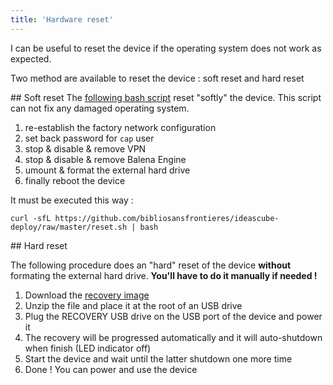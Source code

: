```yaml
---
title: 'Hardware reset'
---
```


I can be useful to reset the device if the operating system does not work as expected.

Two method are available to reset the device : soft reset and hard reset

## Soft reset
The [following bash script](https://github.com/bibliosansfrontieres/ideascube-deploy/raw/master/reset.sh) reset "softly" the device. This script can not fix any damaged operating system.

1. re-establish the factory network configuration
2. set back password for `cap` user
3. stop & disable & remove VPN
4. stop & disable & remove Balena Engine
5. umount & format the external hard drive
6. finally reboot the device

It must be executed this way :
```
curl -sfL https://github.com/bibliosansfrontieres/ideascube-deploy/raw/master/reset.sh | bash
```

## Hard reset

The following procedure does an "hard" reset of the device **without** formating the external hard drive. **You'll have to do it manually if needed !**

1. Download the [recovery image](https://mega.nz/#!14AxDIQA!uweEwRo8RwQGBcvxsFHWKURVchSHthn2uysF5X60Bok)
2. Unzip the file and place it at the root of an USB drive
3. Plug the RECOVERY USB drive on the USB port of the device and power it
4. The recovery will be progressed automatically and it will auto-shutdown when finish (LED indicator off)
5. Start the device and wait until the latter shutdown one more time
6. Done ! You can power and use the device
